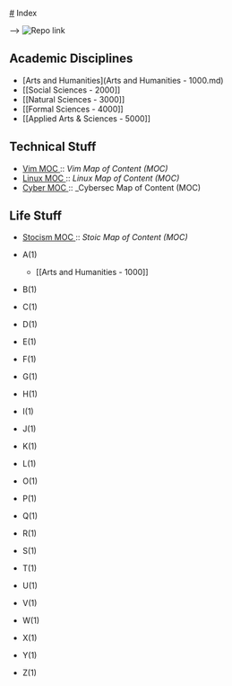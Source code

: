 [#](#.md) Index

--> ![Repo link](https://github.com/antonemking/Zettelkasten.git)

## Academic Disciplines
- [Arts and Humanities](Arts and  Humanities - 1000.md)
- [[Social Sciences - 2000]]
- [[Natural Sciences - 3000]]
- [[Formal Sciences - 4000]]
- [[Applied Arts & Sciences - 5000]]
 

## Technical Stuff

- [Vim MOC ](202208110032.md):: _Vim Map of Content (MOC)_
- [Linux MOC ](202208141811.md):: _Linux Map of Content (MOC)_
- [Cyber MOC ](202208141819.md):: _Cybersec Map of Content (MOC)

## Life Stuff

- [Stocism MOC ](202208110131.md):: _Stoic Map of Content (MOC)_


- A(1)
    * [[Arts and  Humanities - 1000]]
      
- B(1)
- C(1)
- D(1)
- E(1)
- F(1)
- G(1)
- H(1)
- I(1)
- J(1)
- K(1)
- L(1)
- O(1)
- P(1)
- Q(1)
- R(1)
- S(1)
- T(1)
- U(1)
- V(1)
- W(1)
- X(1)
- Y(1)
- Z(1)







 









